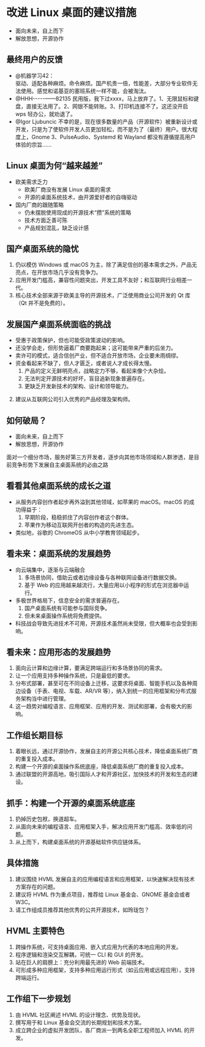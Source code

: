 # 改进 Linux 桌面的建议措施

- 面向未来，自上而下
- 解放思想，开源协作

		
## 最终用户的反馈

- @机器学习42：  
驱动、适配各种麻烦。命令麻烦。国产机贵一倍，性能差，大部分专业软件无法使用。感觉和诺基亚的塞班系统一样不能，会被淘汰。
- @HHH-----——82135
民用版，我下过xxxx，马上放弃了。1、无限鼠标和键盘，直接无法用了。2、网银不能转账。3、打印机连接不了。这还没开启 wps 轻办公，就劝退了。
- @Igor Ljubuncic
不幸的是，现在很多数量的产品（开源软件）被重新设计或开发，只是为了使软件开发人员更加轻松，而不是为了（最终）用户。很大程度上，Gnome 3、PulseAudio、Systemd 和 Wayland 都没有遵循提高用户体验的宗旨……

		
## Linux 桌面为何“越来越差”

- 欧美需求乏力
  - 欧美厂商没有发展 Linux 桌面的需求
  - 开源的桌面系统技术，由开源爱好者的自嗨驱动
- 国内厂商的跟随策略
  - 仍未摆脱使用现成的开源技术“攒”系统的策略
  - 技术方面乏善可陈
  - 产品规划混乱，缺乏设计感

		
## 国产桌面系统的隐忧

1. 仍以模仿 Windows 或 macOS 为主，除了满足信创的基本需求之外，产品无亮点，在开放市场几乎没有竞争力。
1. 应用开发门槛高，兼容性问题突出，开发工具不友好；和互联网行业相差一代。
1. 核心技术全部来源于欧美主导的开源技术，广泛使用商业公司开发的 Qt 库（Qt 并不是免费的）。

		
## 发展国产桌面系统面临的挑战

- 受惠于政策保护，但也可能受政策波动的影响。
- 还没学会走，但形势逼着厂商要跑起来；这可能带来严重的后坐力。
- 卖许可的模式，适合信创产业，但不适合开放市场，企业要未雨绸缪。
- 资金看起来不缺了，但人才匮乏，或者说人才成长得太慢。
   1. 产品的定义无鲜明亮点，战略定力不够，看起来像个大杂烩。
   1. 无法判定开源技术的好坏，盲目追新现象普遍存在。
   1. 更缺乏开发新技术的架构、设计和领导能力。
2. 建议从互联网公司引入优秀的产品经理及架构师。

		
## 如何破局？

- 面向未来，自上而下
- 解放思想，开源协作

面对一个细分市场，服务好第三方开发者，逐步向其他市场领域和人群渗透，是目前竞争形势下发展自主桌面系统的必由之路

		
## 看看其他桌面系统的成长之道

- 从服务内容创作者起步再外溢到其他领域，如苹果的 macOS。macOS 的成功得益于：
   1. 早期阶段，稳稳抓住了内容创作者这个群体。
   1. 苹果作为移动互联网开创者的构造的先进生态。
- 类似地，谷歌的 ChromeOS 从中小学教育领域起步。

		
## 看未来：桌面系统的发展趋势

- 向云端集中，逐渐与云端融合
   1. 多场景协同，借助云或者边缘设备与各种联网设备进行数据交换。
   1. 基于 Web 的应用越来越流行，大量应用以小程序的形式在浏览器中运行。
- 多极世界格局下，信息安全的需求普遍存在。
   1. 国产桌面系统有可能参与国际竞争。
   1. 但未来桌面操作系统将免费提供。
- 科技战会导致先进技术不可用，开源技术虽然尚未受限，但大概率也会受到影响。

		
## 看未来：应用形态的发展趋势

1. 面向云计算和边缘计算，要满足跨端运行和多场景协同的需求。
1. 让一个应用支持多种操作系统，只是最低的要求。
1. 分布式部署，甚至可在不同设备上迁移，这要求将桌面、智能手机以及各种周边设备（手表、电视、车载、AR/VR 等），纳入到统一的应用框架和分布式服务架构当中进行管理。
1. 这一趋势对编程语言、应用框架、应用的开发、测试和部署，会有极大的影响。

		
## 工作组长期目标

1. 着眼长远，通过开源协作，发展自主的开源公共核心技术，降低桌面系统厂商的重复投入成本。
2. 构建一个开源的桌面操作系统底座，降低桌面系统厂商的重复投入成本。
3. 通过联盟的开源高地，吸引国际人才和开源社区，加快技术的开发和生态的建设。

		
## 抓手：构建一个开源的桌面系统底座

1. 扔掉历史包袱，换道超车。
1. 从面向未来的编程语言、应用框架入手，解决应用开发门槛高、效率低的问题。
1. 从上而下，构建桌面系统的开源基础软件供应链体系。

		
## 具体措施

1. 建议围绕 HVML 发展自主的应用编程语言和应用框架，以快速解决现有技术方案存在的问题。
2. 建议将 HVML 作为重点项目，推荐给 Linux 基金会、GNOME 基金会或者 W3C。
3. 请工作组成员推荐其他优秀的公共开源技术，如玲珑包？

		
## HVML 主要特色

1. 跨操作系统，可支持桌面应用、嵌入式应用为代表的本地应用的开发。
2. 程序逻辑和渲染交互解耦，可统一 CLI 和 GUI 的开发。
3. 站在巨人的肩膀上：充分利用最先进的 Web 前端技术。
4. 可形成多种应用框架，支持多种应用运行形式（如云应用或远程应用），支持跨端运行。

		
## 工作组下一步规划

1. 由 HVML 社区阐述 HVML 的设计理念、优势及现状。
2. 撰写用于和 Linux 基金会交流的长期规划和技术方案。
3. 成立跨企业的虚拟开发团队，各厂商派一到两名全职工程师加入 HVML 的开发。

